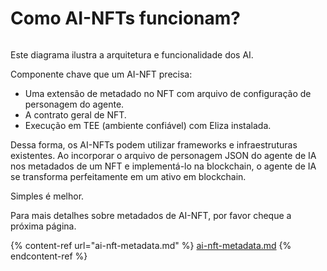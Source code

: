 # Como AI-NFTs funcionam?

<img src=".gitbook/assets/file.excalidraw.svg" alt="" class="gitbook-drawing">

Este diagrama ilustra a arquitetura e funcionalidade dos AI.&#x20;

Componente chave que um AI-NFT precisa:

* Uma extensão de metadado no NFT com arquivo de configuração de personagem do agente.
* A contrato geral de NFT.
* Execução em TEE (ambiente confiável) com Eliza instalada.

Dessa forma, os AI-NFTs podem utilizar frameworks e infraestruturas existentes. Ao incorporar o arquivo de personagem JSON do agente de IA nos metadados de um NFT e implementá-lo na blockchain, o agente de IA se transforma perfeitamente em um ativo em blockchain.

Simples é melhor.

Para mais detalhes sobre metadados de AI-NFT, por favor cheque a próxima página.

{% content-ref url="ai-nft-metadata.md" %}
[ai-nft-metadata.md](ai-nft-metadata.md)
{% endcontent-ref %}
